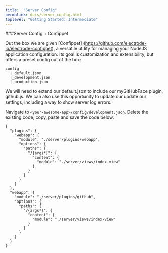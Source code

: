 ```yaml
---
title:  "Server Config"
permalink: docs/server_config.html
toplevel: "Getting Started: Intermediate"
---
```


###Server Config + Confippet

Out the box we are given [Confippet] (https://github.com/electrode-io/electrode-confippet), a versatile utility for managing your NodeJS application configuration. Its goal is customization and extensibility, but offers a preset config out of the box:

```
config
  |_default.json
  |_development.json
  |_production.json
```

We will need to extend our default.json to include our myGitHubFace plugin, github.js. We can also use this opportunity to update our update our settings, including a way to show server log errors.

Navigate to `<your-awesome-app>/config/development.json`. Delete the existing code; copy, paste and save the code below:

```
{
  "plugins": {
    "webapp": {
      "module": "./server/plugins/webapp",
      "options": {
        "paths": {
          "/{args*}": {
            "content": {
              "module": "./server/views/index-view"
            }
          }
        }
      }
    }
  },
  "webapp": {
    "module": "./server/plugins/github",
    "options": {
      "paths": {
        "/{args*}": {
          "content": {
            "module": "./server/views/index-view"
          }
        }
      }
    }
  }
}
```
